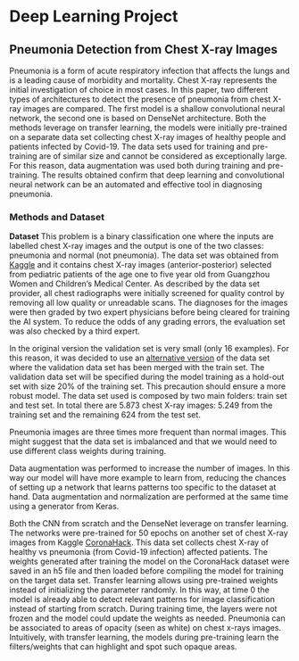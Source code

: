 # Deep Learning Project
## Pneumonia Detection from Chest X-ray Images

Pneumonia is a form of acute respiratory infection that affects the lungs and is a leading cause of morbidity and mortality. Chest X-ray represents the initial investigation of choice in most cases. In this paper, two different types of architectures to detect the presence of pneumonia from chest X-ray images are compared. The first model is a shallow convolutional neural network, the second one is based on DenseNet architecture. Both the methods leverage on transfer learning, the models were initially pre-trained on a separate data set collecting chest X-ray images of healthy people and patients infected by Covid-19. The data sets used for training and pre-training are of similar size and cannot be considered as exceptionally large. For this reason, data augmentation was used both during training and pre-training. The results obtained confirm that deep learning and convolutional neural network can be an automated and effective tool in diagnosing pneumonia.

### Methods and Dataset
**Dataset**
This problem is a binary classification one where the inputs are labelled chest X-ray images and the output is one of the two classes: pneumonia and normal (not pneumonia). 
The data set was obtained from [Kaggle](https://www.kaggle.com/paultimothymooney/chest-xray-pneumonia)
and it contains chest X-ray images (anterior-posterior) selected from pediatric patients of the age one to five year old from Guangzhou Women and Children’s Medical Center. As described by the data set provider, all chest radiographs were initially screened for quality control by removing all low quality or unreadable scans. The diagnoses for the images were then graded by two expert physicians before being cleared for training the AI system. To reduce the odds of any grading errors, the evaluation set was also checked by a third expert.

In the original version the validation set is very small (only 16 examples). For this reason, it was decided to use an [alternative version](https://www.kaggle.com/tolgadincer/labeled-chest-xray-images) of the data set where the validation data set has been merged with the train set. The validation data set will be specified during the model training as a hold-out set with size 20% of the training set. This precaution should ensure a more robust model.
The data set used is composed by two main folders: train set and test set. In total there are 5.873 chest X-ray images: 5.249 from the training set and the remaining 624 from the test set. 

Pneumonia images are three times more frequent than normal images. This might suggest that the data set is imbalanced and that we would need to use different class weights during training.

Data augmentation was performed to increase the number of images. In this way our model will have more example to learn from, reducing the chances of setting up a network that learns patterns too specific to the dataset at hand. Data augmentation and normalization are performed at the same time using a generator from Keras.

Both the CNN from scratch and the DenseNet leverage on transfer learning. The networks were pre-trained for 50 epochs on another set of chest X-ray images from Kaggle [CoronaHack](https://www.kaggle.com/praveengovi/coronahack-chest-xraydataset). This data set collects chest X-ray of healthy vs pneumonia (from Covid-19 infection) affected patients. The weights generated after training the model on the CoronaHack dataset were saved in an h5 file and then loaded before compiling the model for training on the target data set. Transfer learning allows using pre-trained weights instead of initializing the parameter randomly. In this way, at time 0 the model is already able to detect relevant patterns for image classification instead of starting from scratch. During training time, the layers were not frozen and the model could update the weights as needed.
Pneumonia can be associated to areas of opacity (seen as white) on chest x-rays images. Intuitively, with transfer learning, the models during pre-training learn the filters/weights that can highlight and spot such opaque areas. 

